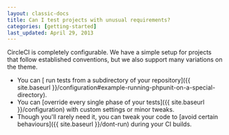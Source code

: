 ```yaml
---
layout: classic-docs
title: Can I test projects with unusual requirements?
categories: [getting-started]
last_updated: April 29, 2013
---
```


CircleCI is completely configurable.
We have a simple setup for projects that follow established conventions, but we also support many variations on the theme.

*   You can [ run tests from a subdirectory of your repository]({{ site.baseurl }}/configuration#example-running-phpunit-on-a-special-directory).
*   You can [override every single phase of your tests]({{ site.baseurl }}/configuration)
    with custom settings or minor tweaks.
*   Though you'll rarely need it, you can tweak your code to
    [avoid certain behaviours]({{ site.baseurl }}/dont-run) during your CI builds.

